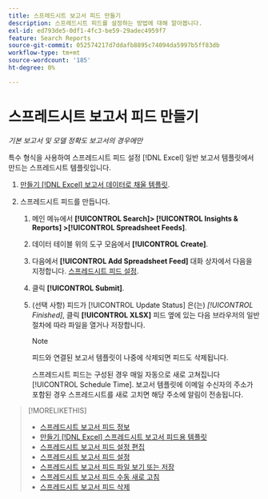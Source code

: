 ```yaml
---
title: 스프레드시트 보고서 피드 만들기
description: 스프레드시트 피드를 설정하는 방법에 대해 알아봅니다.
exl-id: ed793de5-0df1-4fc3-be59-29adec4959f7
feature: Search Reports
source-git-commit: 052574217d7ddafb8895c74094da5997b5ff83db
workflow-type: tm+mt
source-wordcount: '185'
ht-degree: 0%

---
```


# 스프레드시트 보고서 피드 만들기

*기본 보고서 및 모델 정확도 보고서의 경우에만*

특수 형식을 사용하여 스프레드시트 피드 설정 [!DNL Excel] 일반 보고서 템플릿에서 만드는 스프레드시트 템플릿입니다.

1. [만들기 [!DNL Excel] 보고서 데이터로 채울 템플릿](spreadsheet-feed-create-excel-template.md).

2. 스프레드시트 피드를 만듭니다.

   1. 메인 메뉴에서 **[!UICONTROL Search]> [!UICONTROL Insights & Reports] >[!UICONTROL Spreadsheet Feeds]**.

   1. 데이터 테이블 위의 도구 모음에서 **[!UICONTROL Create]**.

   1. 다음에서 **[!UICONTROL Add Spreadsheet Feed]** 대화 상자에서 다음을 지정합니다. [스프레드시트 피드 설정](spreadsheet-feed-settings.md).

   1. 클릭 **[!UICONTROL Submit]**.

   1. (선택 사항) 피드가 [!UICONTROL Update Status] 은(는) *[!UICONTROL Finished]*, 클릭 **[!UICONTROL XLSX]** 피드 옆에 있는 다음 브라우저의 일반 절차에 따라 파일을 열거나 저장합니다.

      >[!NOTE]
      >
      >피드와 연결된 보고서 템플릿이 나중에 삭제되면 피드도 삭제됩니다.

      스프레드시트 피드는 구성된 경우 매일 자동으로 새로 고쳐집니다 [!UICONTROL Schedule Time]. 보고서 템플릿에 이메일 수신자의 주소가 포함된 경우 스프레드시트를 새로 고치면 해당 주소에 알림이 전송됩니다.

>[!MORELIKETHIS]
>
>* [스프레드시트 보고서 피드 정보](spreadsheet-feed-about.md)
>* [만들기 [!DNL Excel] 스프레드시트 보고서 피드용 템플릿](spreadsheet-feed-create-excel-template.md)
>* [스프레드시트 보고서 피드 설정 편집](spreadsheet-feed-edit.md)
>* [스프레드시트 보고서 피드 설정](spreadsheet-feed-settings.md)
>* [스프레드시트 보고서 피드 파일 보기 또는 저장](spreadsheet-feed-view-or-save.md)
>* [스프레드시트 보고서 피드 수동 새로 고침](spreadsheet-feed-refresh.md)
>* [스프레드시트 보고서 피드 삭제](spreadsheet-feed-delete.md)
